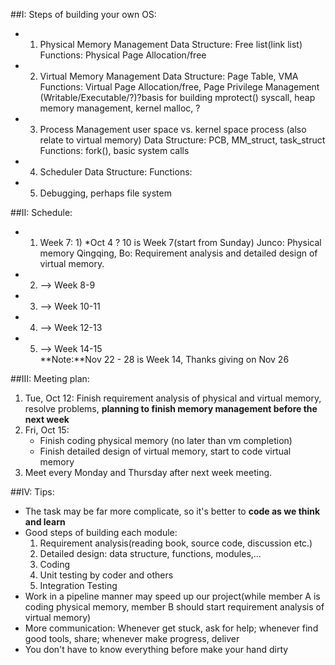 ##I: Steps of building your own OS:
- 1) Physical Memory Management 
Data Structure: Free list(link list)
Functions: Physical Page Allocation/free
- 2) Virtual Memory Management
Data Structure: Page Table, VMA
Functions: Virtual Page Allocation/free, Page Privilege Management (Writable/Executable/?)?basis for building mprotect() syscall, heap memory management, kernel malloc, ? 
- 3) Process Management
user space vs. kernel space process (also relate to virtual memory)
Data Structure: PCB, MM_struct, task_struct
Functions: fork(), basic system calls
- 4) Scheduler
Data Structure: 
Functions: 
- 5) Debugging, perhaps file system

##II: Schedule:
- 1) Week 7: 1)  *Oct 4 ? 10 is Week 7(start from Sunday)
Junco: Physical memory
Qingqing, Bo: Requirement analysis and detailed design of virtual memory.
- 2) --> Week 8-9 
- 3) --> Week 10-11 
- 4) --> Week 12-13 
- 5) --> Week 14-15   
**Note:**Nov 22 - 28 is Week 14, Thanks giving on Nov 26

##III: Meeting plan:
1. Tue, Oct 12: 
Finish requirement analysis of physical and virtual memory, resolve problems, **planning to finish memory management before the next week**
2. Fri, Oct 15:
   - Finish coding physical memory (no later than vm completion)
   - Finish detailed design of virtual memory, start to code virtual memory
3. Meet every Monday and Thursday after next week meeting.

##IV: Tips:
- The task may be far more complicate, so it's better to **code as we think and learn**
- Good steps of building each module:
	1. Requirement analysis(reading book, source code, discussion etc.)
	2. Detailed design: data structure, functions, modules,...
	3. Coding
	4. Unit testing by coder and others
	5. Integration Testing
- Work in a pipeline manner may speed up our project(while member A is coding physical memory, member B should start requirement analysis of virtual memory)
- More communication: Whenever get stuck, ask for help; whenever find good tools, share; whenever make progress, deliver
- You don't have to know everything before make your hand dirty
